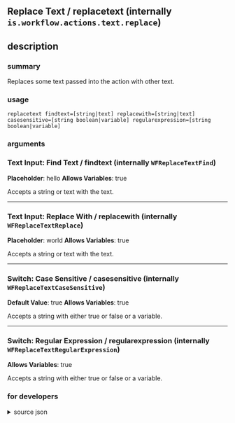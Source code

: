 
## Replace Text / replacetext (internally `is.workflow.actions.text.replace`)



## description
### summary
Replaces some text passed into the action with other text.


### usage
`replacetext findtext=[string|text] replacewith=[string|text] casesensitive=[string boolean|variable] regularexpression=[string boolean|variable]`

### arguments
### Text Input: Find Text / findtext (internally `WFReplaceTextFind`)
**Placeholder**: hello
**Allows Variables**: true


Accepts a string 
or text
with the text.

---

### Text Input: Replace With / replacewith (internally `WFReplaceTextReplace`)
**Placeholder**: world
**Allows Variables**: true


Accepts a string 
or text
with the text.

---

### Switch: Case Sensitive / casesensitive (internally `WFReplaceTextCaseSensitive`)
**Default Value**: true
**Allows Variables**: true


Accepts a string with either true or false
or a variable.

---

### Switch: Regular Expression / regularexpression (internally `WFReplaceTextRegularExpression`)
**Allows Variables**: true


Accepts a string with either true or false
or a variable.

### for developers

<details><summary>source json</summary>
<p>
```json
{
	"ActionClass": "WFReplaceTextAction",
	"ActionKeywords": [
		"finding",
		"matching",
		"searching",
		"regular",
		"expression",
		"regexp"
	],
	"Category": "Text",
	"Description": {
		"DescriptionSummary": "Replaces some text passed into the action with other text."
	},
	"IconName": "Text.png",
	"Input": {
		"Multiple": true,
		"Required": true,
		"Types": [
			"NSString"
		]
	},
	"InputPassthrough": false,
	"Name": "Replace Text",
	"Output": {
		"Multiple": true,
		"OutputName": "Replace Text",
		"Types": [
			"NSString"
		]
	},
	"Parameters": [
		{
			"Class": "WFTextInputParameter",
			"Description": "The text to be replaced.",
			"Key": "WFReplaceTextFind",
			"Label": "Find Text",
			"Placeholder": "hello"
		},
		{
			"Class": "WFTextInputParameter",
			"Description": "The text to replace all occurrences of Find Text.",
			"Key": "WFReplaceTextReplace",
			"Label": "Replace With",
			"Placeholder": "world"
		},
		{
			"Class": "WFSwitchParameter",
			"DefaultValue": true,
			"Description": "When disabled, the capitalization of letters is ignored.",
			"Key": "WFReplaceTextCaseSensitive",
			"Label": "Case Sensitive"
		},
		{
			"Class": "WFSwitchParameter",
			"DefaultValue": false,
			"Description": "When enabled, Find Text is treated as a regular expression.",
			"Key": "WFReplaceTextRegularExpression",
			"Label": "Regular Expression"
		}
	],
	"Subcategory": "Text Editing"
}
```
</p></details>
